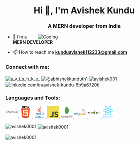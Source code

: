 <h1 align="center">Hi 👋, I'm Avishek Kundu</h1>
<h3 align="center">A MERN developer from India</h3>
<img align="right"  alt="Coding" width="400" src="https://miro.medium.com/max/1785/1*IRGHmiGsa16stedQvIaZfw.gif">

- 🌱 I’m a **MERN DEVELOPER**

- 📫 How to reach me **kunduavishek112233@gmail.com**

<h3 align="left">Connect with me:</h3>
<p align="left">
<a href="https://www.instagram.com/p/CpvCQkVLm0e/?utm_source=ig_web_copy_link&igshid=MzRlODBiNWFlZA==" target="blank"><img align="center" src="https://raw.githubusercontent.com/rahuldkjain/github-profile-readme-generator/master/src/images/icons/Social/instagram.svg" alt="a_v_i_s_h_k_e_" height="30" width="40" /></a>
<a href="https://www.hackerrank.com/@abhishekkunduth1" target="blank"><img align="center" src="https://raw.githubusercontent.com/rahuldkjain/github-profile-readme-generator/master/src/images/icons/Social/hackerrank.svg" alt="@abhishekkunduth1" height="30" width="40" /></a>
<a href="https://www.leetcode.com/avishek001" target="blank"><img align="center" src="https://raw.githubusercontent.com/rahuldkjain/github-profile-readme-generator/master/src/images/icons/Social/leet-code.svg" alt="avishek001" height="30" width="40" /></a>
  <a href="https://linkedin.com/in/linkedin.com/in/avishek-kundu-6b9a6720b" target="blank"><img align="center" src="https://raw.githubusercontent.com/rahuldkjain/github-profile-readme-generator/master/src/images/icons/Social/linked-in-alt.svg" alt="linkedin.com/in/avishek-kundu-6b9a6720b" height="30" width="40" /></a>
</p>

<h3 align="left">Languages and Tools:</h3>
<p align="left"> <p align="left"> <a href="https://expressjs.com" target="_blank" rel="noreferrer"> <img src="https://raw.githubusercontent.com/devicons/devicon/master/icons/express/express-original-wordmark.svg" alt="express" width="40" height="40"/> </a> <a href="https://www.w3.org/html/" target="_blank" rel="noreferrer"> <img src="https://raw.githubusercontent.com/devicons/devicon/master/icons/html5/html5-original-wordmark.svg" alt="html5" width="40" height="40"/> </a> <a href="https://www.java.com" target="_blank" rel="noreferrer"> <img src="https://raw.githubusercontent.com/devicons/devicon/master/icons/java/java-original.svg" alt="java" width="40" height="40"/> </a> <a href="https://developer.mozilla.org/en-US/docs/Web/JavaScript" target="_blank" rel="noreferrer"> <img src="https://raw.githubusercontent.com/devicons/devicon/master/icons/javascript/javascript-original.svg" alt="javascript" width="40" height="40"/> </a> <a href="https://www.mongodb.com/" target="_blank" rel="noreferrer"> <img src="https://raw.githubusercontent.com/devicons/devicon/master/icons/mongodb/mongodb-original-wordmark.svg" alt="mongodb" width="40" height="40"/> </a> <a href="https://www.mysql.com/" target="_blank" rel="noreferrer"> <img src="https://raw.githubusercontent.com/devicons/devicon/master/icons/mysql/mysql-original-wordmark.svg" alt="mysql" width="40" height="40"/> </a> <a href="https://nodejs.org" target="_blank" rel="noreferrer"> <img src="https://raw.githubusercontent.com/devicons/devicon/master/icons/nodejs/nodejs-original-wordmark.svg" alt="nodejs" width="40" height="40"/> </a> <a href="https://reactjs.org/" target="_blank" rel="noreferrer"> <img src="https://raw.githubusercontent.com/devicons/devicon/master/icons/react/react-original-wordmark.svg" alt="react" width="40" height="40"/> </a> </p>

<p><img align="left" src="https://github-readme-stats.vercel.app/api/top-langs?username=avishek0001&show_icons=true&locale=en&layout=compact" alt="avishek0001" /></p>

<p>&nbsp;<img align="center" src="https://github-readme-stats.vercel.app/api?username=avishek0001&show_icons=true&locale=en" alt="avishek0001" /></p>

<p><img align="center" src="https://github-readme-streak-stats.herokuapp.com/?user=avishek0001&" alt="avishek0001" /></p>
